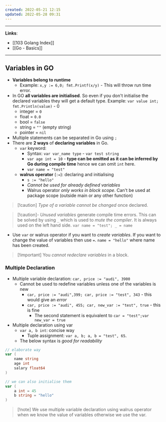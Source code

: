 ```yaml
---
created: 2022-05-21 12:15
updated: 2022-05-28 09:31
---
```

---
**Links**: 
- [[103 Golang Index]] 
- [[Go - Basics]]

---
## Variables in GO
- **Variables belong to runtime**
	- Example: `x,y := 6,0; fmt.Printf(x/y)` - This will throw run time error.
- In GO **all variables are initialised**. So even if you don't initialise the declared variables they will get a default type. Example: `var value int; fmt.Println(value)` - 0
	- integer = `0`
	- float = `0.0`
	- bool = `false`
	- string = `""` (empty string)
	- pointer = `nil`
- Multiple statements can be separated in Go using `;`
- There are **2 ways** of **declaring variables** in Go. 
	- `var` keyword: 
		- Syntax: `var var_name type` - `var test string`
		- `var age int = 10` - **type can be omitted as it can be inferred by Go during compile time** hence we can omit `int` here.
		- `var name = "test"`	
	- **walrus operator** (`:=`): declaring and initialising 
		- `s := "hello"`
		- *Cannot be used for already defined variables*
		- Walrus operator *only works in block scope*. Can't be used at package scope (outside main or any other function)

> [!caution] *Type of a variable cannot be changed* once declared.

> [!caution]- *Unused variables* generate compile time errors.
> This can be solved by using `_` which is used to *mute the compiler*. It is always used on the left hand side.
> `var name = "test"; _ = name` 

- Use `var` or walrus operator if you want to *create variables*. If you want to change the value of variables then use `=`. `name = "hello"` where name has been created.

> [!important] You *cannot redeclare variables* in a block.

### Multiple Declaration
- Multiple variable declaration: `car, price := "audi", 3900`
	- Cannot be used to redefine variables unless one of the variables is new
		- `car, price := "audi",399; car, price := "test", 343` - this would give an *error*
		- `car, price := "audi", 455; car, new_var := "test", true` - this is fine
			- The second statement is equivalent to `car = "test";var new_var = true`
- Multiple declaration using var
	- `var a, b int`: concise way
		- Tuple assignment: `var a, b; a, b = "test", 65`. 
	- The below syntax is *good for readability*
```go
// elaborate way
var (
	name string
	age int
	salary float64
)

// we can also initialise them
var (
	a int = 45
	b string = "hello"
)
```

> [!note] We use multiple variable declaration using walrus operator when we know the value of variables otherwise we use the var.